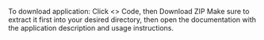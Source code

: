 To download application:
Click <> Code,
then  Download ZIP
Make sure to extract it first into your desired directory, then open the documentation with the application description and usage instructions.
